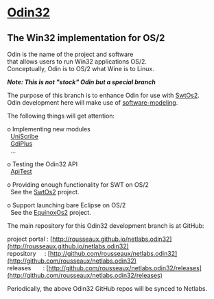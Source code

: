 # [Odin32](http://rousseaux.github.io/netlabs.odin32)<br>
## The Win32 implementation for OS/2<br>

Odin is the name of the project and software<br>
that allows users to run Win32 applications OS/2.<br>
Conceptually, Odin is to OS/2 what Wine is to Linux.<br>

<b><i>Note: This is not "stock" Odin but a special branch</i></b><br>

The purpose of this branch is to enhance Odin for use with [SwtOs2](http://rdpe.github.io/swt.os2).<br>
Odin development here will make use of [software-modeling](http://rdpe.github.io/ohm).<br>

The following things will get attention:<br>

o Implementing new modules<br>
&nbsp;&nbsp;[UniScribe](http://en.wikipedia.org/wiki/Uniscribe)<br>
&nbsp;&nbsp;[GdiPlus](http://en.wikipedia.org/wiki/Graphics_Device_Interface)<br>
&nbsp;&nbsp;...<br>

o Testing the Odin32 API<br>
&nbsp;&nbsp;[ApiTest](http://github.com/rousseaux/netlabs.odin32/tree/master/testapp/apitest)<br>

o Providing enough functionality for SWT on OS/2<br>
&nbsp;&nbsp;See the [SwtOs2](http://rdpe.github.io/swt.os2) project.<br>

o Support launching bare Eclipse on OS/2<br>
&nbsp;&nbsp;See the [EquinoxOs2](http://rdpe.github.io/equinox.os2) project.<br>

The main repository for this Odin32 development branch is at GitHub:<br>

project portal&nbsp;: [http://rousseaux.github.io/netlabs.odin32](http://rousseaux.github.io/netlabs.odin32)<br>
repository&nbsp;&nbsp;&nbsp;&nbsp;&nbsp;: [http://github.com/rousseaux/netlabs.odin32](http://github.com/rousseaux/netlabs.odin32)<br>
releases&nbsp;&nbsp;&nbsp;&nbsp;&nbsp;&nbsp;&nbsp;: [http://github.com/rousseaux/netlabs.odin32/releases](http://github.com/rousseaux/netlabs.odin32/releases)<br>

Periodically, the above Odin32 GitHub repos will be synced to Netlabs.
